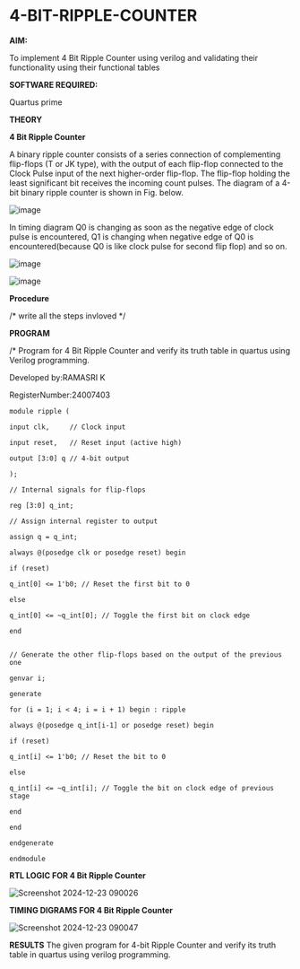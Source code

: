 # 4-BIT-RIPPLE-COUNTER

**AIM:**

To implement  4 Bit Ripple Counter using verilog and validating their functionality using their functional tables

**SOFTWARE REQUIRED:**

Quartus prime

**THEORY**

**4 Bit Ripple Counter**

A binary ripple counter consists of a series connection of complementing flip-flops (T or JK type), with the output of each flip-flop connected to the Clock Pulse input of the next higher-order flip-flop. The flip-flop holding the least significant bit receives the incoming count pulses. The diagram of a 4-bit binary ripple counter is shown in Fig. below.

![image](https://github.com/naavaneetha/4-BIT-RIPPLE-COUNTER/assets/154305477/cb4b74d4-31ab-4359-95d0-d22e67daba13)

In timing diagram Q0 is changing as soon as the negative edge of clock pulse is encountered, Q1 is changing when negative edge of Q0 is encountered(because Q0 is like clock pulse for second flip flop) and so on.

![image](https://github.com/naavaneetha/4-BIT-RIPPLE-COUNTER/assets/154305477/a573a7d6-014e-4e54-93e6-e2ac9530960b)

![image](https://github.com/naavaneetha/4-BIT-RIPPLE-COUNTER/assets/154305477/85e1958a-2fc1-49bb-9a9f-d58ccbf3663c)

**Procedure**

/* write all the steps invloved */

**PROGRAM**

/* Program for 4 Bit Ripple Counter and verify its truth table in quartus using Verilog programming.

 Developed by:RAMASRI K 
 
 RegisterNumber:24007403

 ```
module ripple (

input clk,     // Clock input

input reset,   // Reset input (active high)

output [3:0] q // 4-bit output

);

// Internal signals for flip-flops

reg [3:0] q_int;

// Assign internal register to output

assign q = q_int;

always @(posedge clk or posedge reset) begin

if (reset) 

q_int[0] <= 1'b0; // Reset the first bit to 0

else 

q_int[0] <= ~q_int[0]; // Toggle the first bit on clock edge

end


 // Generate the other flip-flops based on the output of the previous one

genvar i;

generate

for (i = 1; i < 4; i = i + 1) begin : ripple

always @(posedge q_int[i-1] or posedge reset) begin

if (reset) 

q_int[i] <= 1'b0; // Reset the bit to 0

else 

q_int[i] <= ~q_int[i]; // Toggle the bit on clock edge of previous stage

end

end

endgenerate

endmodule

```

**RTL LOGIC FOR 4 Bit Ripple Counter**

![Screenshot 2024-12-23 090026](https://github.com/user-attachments/assets/9e4b5df6-87be-4039-92e7-3f39c35d2b6c)


**TIMING DIGRAMS FOR 4 Bit Ripple Counter**

![Screenshot 2024-12-23 090047](https://github.com/user-attachments/assets/e75cf97f-215e-4d23-b70e-a359f5a009c9)



**RESULTS** The given program for 4-bit Ripple Counter and verify its truth table in quartus using verilog programming.
